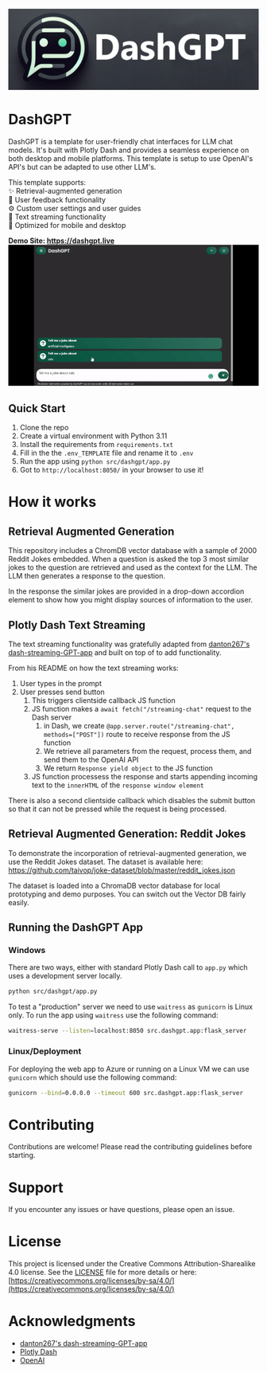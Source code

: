 ![](src/dashgpt/assets/images/dashgpt-text-logo.png)

# DashGPT

DashGPT is a template for user-friendly chat interfaces for LLM chat models. It's built with Plotly Dash and provides a seamless experience on both desktop and mobile platforms. This template is setup to use OpenAI's API's but can be adapted to use other LLM's. 

This template supports:  
✨ Retrieval-augmented generation   
💁 User feedback functionality  
⚙️ Custom user settings and user guides  
📡 Text streaming functionality  
📱 Optimized for mobile and desktop  

**Demo Site: https://dashgpt.live**
![DashGPT Demo](src/dashgpt/assets/images/dashgpt-demo_v1.gif)

## Quick Start

1. Clone the repo
2. Create a virtual environment with Python 3.11
3. Install the requirements from `requirements.txt`
4. Fill in the the `.env_TEMPLATE` file and rename it to `.env`
5. Run the app using `python src/dashgpt/app.py`
6. Got to `http://localhost:8050/` in your browser to use it! 

# How it works

## Retrieval Augmented Generation

This repository includes a ChromDB vector database with a sample of 2000 Reddit Jokes embedded. When a question is asked the top 3 most similar jokes to the question are retrieved and used as the context for the LLM. The LLM then generates a response to the question.

In the response the similar jokes are provided in a drop-down accordion element to show how you might display sources of information to the user.

## Plotly Dash Text Streaming

The text streaming functionality was gratefully adapted from [danton267's dash-streaming-GPT-app](https://github.com/danton267/dash-streaming-GPT-app) and built on top of to add functionality. 

From his README on how the text streaming works:

1. User types in the prompt
2. User presses send button
    1. This triggers clientside callback JS function
    2. JS function makes a `await fetch("/streaming-chat"` request to the Dash server
        1. in Dash, we create `@app.server.route("/streaming-chat", methods=["POST"])` route to receive response from the JS function
        2. We retrieve all parameters from the request, process them, and send them to the OpenAI API
        3. We return `Response yield object` to the JS function
    3. JS function processess the response and starts appending incoming text to the `innerHTML` of the `response window element`

There is also a second clientside callback which disables the submit button so that it can not be pressed while the request is being processed.

## Retrieval Augmented Generation: Reddit Jokes

To demonstrate the incorporation of retrieval-augmented generation, we use the Reddit Jokes dataset. The dataset is available here: https://github.com/taivop/joke-dataset/blob/master/reddit_jokes.json

The dataset is loaded into a ChromaDB vector database for local prototyping and demo purposes. You can switch out the Vector DB fairly easily.

## Running the DashGPT App

### Windows

There are two ways, either with standard Plotly Dash call to `app.py` which uses a development server locally. 

```bash
python src/dashgpt/app.py
```

To test a "production" server we need to use `waitress` as `gunicorn` is Linux only. To run the app using `waitress` use the following command:
    
 ```bash
 waitress-serve --listen=localhost:8050 src.dashgpt.app:flask_server
 ```

 ### Linux/Deployment

 For deploying the web app to Azure or running on a Linux VM we can use `gunicorn` which should use the following command:
    
```bash
gunicorn --bind=0.0.0.0 --timeout 600 src.dashgpt.app:flask_server
```

# Contributing

Contributions are welcome! Please read the contributing guidelines before starting.

# Support

If you encounter any issues or have questions, please open an issue.

# License

This project is licensed under the Creative Commons Attribution-Sharealike 4.0 license. See the [LICENSE](LICENSE) file for more details or here: [https://creativecommons.org/licenses/by-sa/4.0/](https://creativecommons.org/licenses/by-sa/4.0/)

# Acknowledgments

- [danton267's dash-streaming-GPT-app](https://github.com/danton267/dash-streaming-GPT-app)
- [Plotly Dash](https://plotly.com/dash/)
- [OpenAI](https://openai.com/)